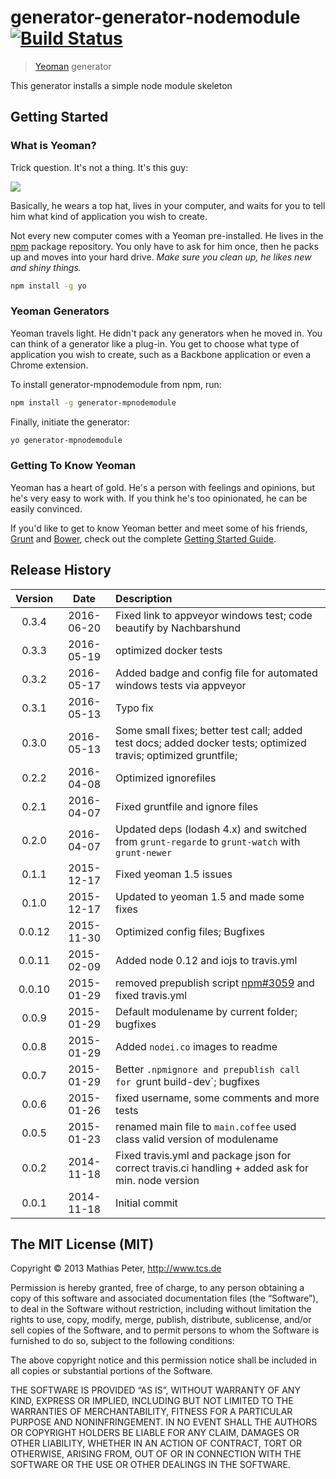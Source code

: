 # generator-generator-nodemodule [![Build Status](https://secure.travis-ci.org/mpneuried/generator-mpnodemodule.png?branch=master)](https://travis-ci.org/mpneuried/generator-mpnodemodule)

> [Yeoman](http://yeoman.io) generator

This generator installs a simple node module skeleton

## Getting Started

### What is Yeoman?

Trick question. It's not a thing. It's this guy:

![](http://i.imgur.com/JHaAlBJ.png)

Basically, he wears a top hat, lives in your computer, and waits for you to tell him what kind of application you wish to create.

Not every new computer comes with a Yeoman pre-installed. He lives in the [npm](https://npmjs.org) package repository. You only have to ask for him once, then he packs up and moves into your hard drive. *Make sure you clean up, he likes new and shiny things.*

```bash
npm install -g yo
```

### Yeoman Generators

Yeoman travels light. He didn't pack any generators when he moved in. You can think of a generator like a plug-in. You get to choose what type of application you wish to create, such as a Backbone application or even a Chrome extension.

To install generator-mpnodemodule from npm, run:

```bash
npm install -g generator-mpnodemodule
```

Finally, initiate the generator:

```bash
yo generator-mpnodemodule
```

### Getting To Know Yeoman

Yeoman has a heart of gold. He's a person with feelings and opinions, but he's very easy to work with. If you think he's too opinionated, he can be easily convinced.

If you'd like to get to know Yeoman better and meet some of his friends, [Grunt](http://gruntjs.com) and [Bower](http://bower.io), check out the complete [Getting Started Guide](https://github.com/yeoman/yeoman/wiki/Getting-Started).

## Release History
|Version|Date|Description|
|:--:|:--:|:--|
|0.3.4|2016-06-20|Fixed link to appveyor windows test; code beautify by Nachbarshund|
|0.3.3|2016-05-19|optimized docker tests|
|0.3.2|2016-05-17|Added badge and config file for automated windows tests via appveyor|
|0.3.1|2016-05-13|Typo fix|
|0.3.0|2016-05-13|Some small fixes; better test call; added test docs; added docker tests; optimized travis; optimized gruntfile;|
|0.2.2|2016-04-08|Optimized ignorefiles|
|0.2.1|2016-04-07|Fixed gruntfile and ignore files|
|0.2.0|2016-04-07|Updated deps (lodash 4.x) and switched from `grunt-regarde` to `grunt-watch` with `grunt-newer`|
|0.1.1|2015-12-17|Fixed yeoman 1.5 issues|
|0.1.0|2015-12-17|Updated to yeoman 1.5 and made some fixes|
|0.0.12|2015-11-30|Optimized config files; Bugfixes|
|0.0.11|2015-02-09|Added node 0.12 and iojs to travis.yml|
|0.0.10|2015-01-29|removed prepublish script [npm#3059](https://github.com/npm/npm/issues/3059) and fixed travis.yml|
|0.0.9|2015-01-29|Default modulename by current folder; bugfixes|
|0.0.8|2015-01-29|Added `nodei.co` images to readme|
|0.0.7|2015-01-29|Better `.npmignore and prepublish call for `grunt build-dev`; bugfixes|
|0.0.6|2015-01-26|fixed username, some comments and more tests|
|0.0.5|2015-01-23|renamed main file to `main.coffee` used class valid version of modulename|
|0.0.2|2014-11-18|Fixed travis.yml and package json for correct travis.ci handling + added ask for min. node version|
|0.0.1|2014-11-18|Initial commit|

## The MIT License (MIT)

Copyright © 2013 Mathias Peter, http://www.tcs.de

Permission is hereby granted, free of charge, to any person obtaining a copy of this software and associated documentation files (the “Software”), to deal in the Software without restriction, including without limitation the rights to use, copy, modify, merge, publish, distribute, sublicense, and/or sell copies of the Software, and to permit persons to whom the Software is furnished to do so, subject to the following conditions:

The above copyright notice and this permission notice shall be included in all copies or substantial portions of the Software.

THE SOFTWARE IS PROVIDED “AS IS”, WITHOUT WARRANTY OF ANY KIND, EXPRESS OR IMPLIED, INCLUDING BUT NOT LIMITED TO THE WARRANTIES OF MERCHANTABILITY, FITNESS FOR A PARTICULAR PURPOSE AND NONINFRINGEMENT. IN NO EVENT SHALL THE AUTHORS OR COPYRIGHT HOLDERS BE LIABLE FOR ANY CLAIM, DAMAGES OR OTHER LIABILITY, WHETHER IN AN ACTION OF CONTRACT, TORT OR OTHERWISE, ARISING FROM, OUT OF OR IN CONNECTION WITH THE SOFTWARE OR THE USE OR OTHER DEALINGS IN THE SOFTWARE.
